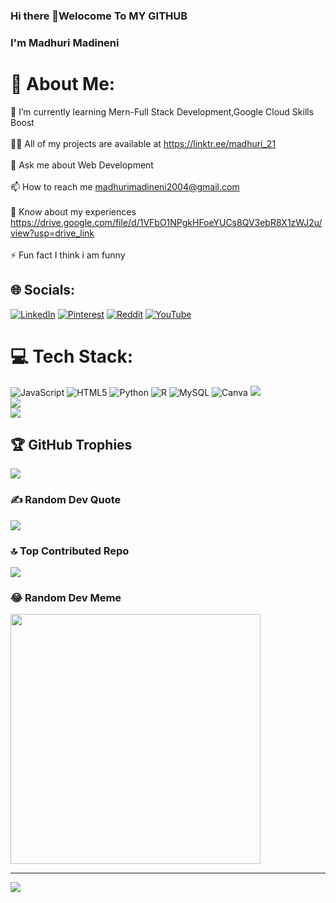 ### Hi there 👋Welocome To MY GITHUB
### I'm Madhuri Madineni
# 💫 About Me:
🌱 I’m currently learning Mern-Full Stack Development,Google Cloud Skills Boost<br><br>👨‍💻 All of my projects are available at https://linktr.ee/madhuri_21<br><br>💬 Ask me about Web Development<br><br>📫 How to reach me madhurimadineni2004@gmail.com<br><br>📄 Know about my experiences https://drive.google.com/file/d/1VFbO1NPgkHFoeYUCs8QV3ebR8X1zWJ2u/view?usp=drive_link<br><br>⚡ Fun fact I think i am funny


## 🌐 Socials:
[![LinkedIn](https://img.shields.io/badge/LinkedIn-%230077B5.svg?logo=linkedin&logoColor=white)](https://linkedin.com/in/https://www.linkedin.com/in/madhuri-madineni-03b60a271/) [![Pinterest](https://img.shields.io/badge/Pinterest-%23E60023.svg?logo=Pinterest&logoColor=white)](https://pinterest.com/madhurimadineni2004) [![Reddit](https://img.shields.io/badge/Reddit-%23FF4500.svg?logo=Reddit&logoColor=white)](https://reddit.com/user/Madhuri_2004) [![YouTube](https://img.shields.io/badge/YouTube-%23FF0000.svg?logo=YouTube&logoColor=white)](https://youtube.com/@https://www.youtube.com/@mm_Talks21)
# 💻 Tech Stack:
![JavaScript](https://img.shields.io/badge/javascript-%23323330.svg?style=for-the-badge&logo=javascript&logoColor=%23F7DF1E) ![HTML5](https://img.shields.io/badge/html5-%23E34F26.svg?style=for-the-badge&logo=html5&logoColor=white)  ![Python](https://img.shields.io/badge/python-3670A0?style=for-the-badge&logo=python&logoColor=ffdd54) ![R](https://img.shields.io/badge/r-%23276DC3.svg?style=for-the-badge&logo=r&logoColor=white)  ![MySQL](https://img.shields.io/badge/mysql-%2300000f.svg?style=for-the-badge&logo=mysql&logoColor=white) ![Canva](https://img.shields.io/badge/Canva-%2300C4CC.svg?style=for-the-badge&logo=Canva&logoColor=white) 
![](https://github-readme-stats.vercel.app/api?username=madhuri04m&theme=dark&hide_border=false&include_all_commits=true&count_private=false)<br/>
![](https://github-readme-streak-stats.herokuapp.com/?user=madhuri04m&theme=dark&hide_border=false)<br/>
![](https://github-readme-stats.vercel.app/api/top-langs/?username=madhuri04m&theme=dark&hide_border=false&include_all_commits=true&count_private=false&layout=compact)

## 🏆 GitHub Trophies
![](https://github-profile-trophy.vercel.app/?username=madhuri04m&theme=radical&no-frame=false&no-bg=true&margin-w=4)

### ✍️ Random Dev Quote
![](https://quotes-github-readme.vercel.app/api?type=vetical&theme=radical)

### 🔝 Top Contributed Repo
![](https://github-contributor-stats.vercel.app/api?username=madhuri04m&limit=5&theme=onestar&combine_all_yearly_contributions=true)

### 😂 Random Dev Meme
<img src='https://randommeme-five.vercel.app/' style="height: 400px;"/>

---
[![](https://visitcount.itsvg.in/api?id=madhuri04m&icon=5&color=12)](https://visitcount.itsvg.in)



  
<!-- Proudly created with GPRM ( https://gprm.itsvg.in ) -->
